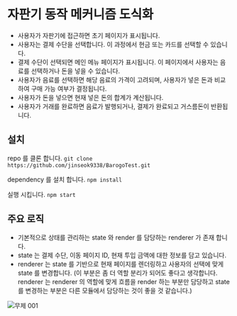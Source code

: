 # 자판기 동작 메커니즘 도식화

- 사용자가 자판기에 접근하면 초기 페이지가 표시됩니다.
- 사용자는 결제 수단을 선택합니다. 이 과정에서 현금 또는 카드를 선택할 수 있습니다.
- 결제 수단이 선택되면 메인 메뉴 페이지가 표시됩니다. 이 페이지에서 사용자는 음료를 선택하거나 돈을 넣을 수 있습니다.
- 사용자가 음료를 선택하면 해당 음료의 가격이 고려되며, 사용자가 넣은 돈과 비교하여 구매 가능 여부가 결정됩니다.
- 사용자가 돈을 넣으면 현재 넣은 돈의 합계가 계산됩니다.
- 사용자가 거래를 완료하면 음료가 발행되거나, 결제가 완료되고 거스름돈이 반환됩니다.

## 설치

repo 를 클론 합니다. 
``` git clone https://github.com/jinseok9338/BarogoTest.git  ```

dependency 를 설치 합니다.
``` npm install  ```

실행 시킵니다.
``` npm start  ```


## 주요 로직

- 기본적으로 상태를 관리하는 state 와 render 를 담당하는 renderer 가 존재 합니다.
- state 는 결제 수단, 이동 페이지 ID, 현재 투입 금액에 대한 정보를 담고 있습니다.
- renderer 는 state 를 기반으로 현재 페이지를 렌더링하고 사용자의 선택에 맞게 state 를 변경합니다. (이 부분은 좀 더 역할 분리가 되어도 좋다고 생각합니다. renderer 는 renderer 의 역할에 맞게 흐름을 render 하는 부분만 담당하고 state 를 변경하는 부분은 다른 모듈에서 담당하는 것이 좋을 것 같습니다.)

![무제 001](https://github.com/jinseok9338/BarogoTest/assets/27854958/bc3282e1-47c9-431d-9944-b084875cf7ad)
